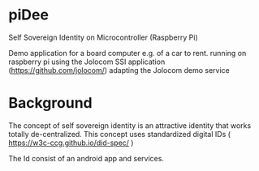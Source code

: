 # piDee
Self Sovereign Identity on Microcontroller (Raspberry Pi)

Demo application for a board computer e.g. of a car to rent.
running on raspberry pi
using the Jolocom SSI application (https://github.com/jolocom/)
adapting the Jolocom demo service 

# Background
The concept of self sovereign identity is an attractive identity that works totally de-centralized. This concept uses standardized digital IDs ( https://w3c-ccg.github.io/did-spec/ )

The Id consist of an android app and services.

